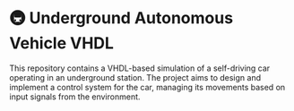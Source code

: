 # :metro: Underground Autonomous Vehicle VHDL

This repository contains a VHDL-based simulation of a self-driving car operating in an underground station. The project aims to design and implement a control system for the car, managing its movements based on input signals from the environment.
